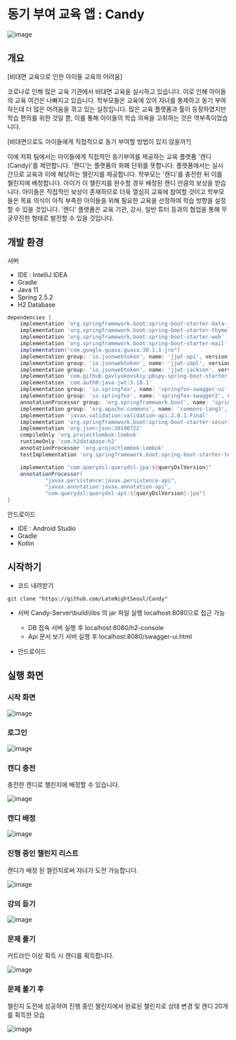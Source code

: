 # 동기 부여 교육 앱 : Candy

![image](https://user-images.githubusercontent.com/60308568/132358449-42e6af8b-b8fe-48ba-9d91-2b08a70d06c0.png) 


## 개요
[비대면 교육으로 인한 아이들 교육의 어려움]

코로나로 인해 많은 교육 기관에서 비대면 교육을 실시하고 있습니다. 이로 인해 아이들의 교육 여건은 나빠지고 있습니다. 학부모들은 교육에 있어 자녀를 통제하고 동기 부여하는데 더 많은 어려움을 겪고 있는 실정입니다. 많은 교육 플랫폼과 툴이 등장하였지만 학습 편의를 위한 것일 뿐, 이를 통해 아이들의 학습 의욕을 고취하는 것은 역부족이었습니다.

[비대면으로도 아이들에게 직접적으로 동기 부여할 방법이 있지 않을까?]

이에 저희 팀에서는 아이들에게 직접적인 동기부여를 제공하는 교육 플랫폼 '캔디(Candy)'를 제안합니다.
'캔디'는 플랫폼의 화폐 단위를 뜻합니다. 플랫폼에서는 실시간으로 교육과 이에 해당하는 챌린지를 제공합니다. 학부모는 '캔디'를 충전한 뒤 이를 챌린지에 배정합니다. 아이가 이 챌린지를 완수할 경우 배정된 캔디 만큼의 보상을 받습니다. 아이들은 직접적인 보상이 존재하므로 더욱 열심히 교육에 참여할 것이고 학부모들은 목표 의식이 아직 부족한 아이들을 위해 필요한 교육을 선정하여 학습 방향을 설정할 수 있을 것입니다. '캔디' 플랫폼은 교육 기관, 강사, 일반 튜터 등과의 협업을 통해 무궁무진한 형태로 발전할 수 있을 것입니다.

## 개발 환경

서버
- IDE : IntelliJ IDEA
- Gradle
- Java 11
- Spring 2.5.2
- H2 Database 

``` gradle
dependencies {
    implementation 'org.springframework.boot:spring-boot-starter-data-jpa'
    implementation 'org.springframework.boot:spring-boot-starter-thymeleaf'
    implementation 'org.springframework.boot:spring-boot-starter-web'
    implementation 'org.springframework.boot:spring-boot-starter-mail'
    implementation("com.google.guava:guava:30.1.1-jre")
    implementation group: 'io.jsonwebtoken', name: 'jjwt-api', version: '0.11.2'
    implementation group: 'io.jsonwebtoken', name: 'jjwt-impl', version: '0.11.2'
    implementation group: 'io.jsonwebtoken', name: 'jjwt-jackson', version: '0.11.2'
    implementation 'com.github.gavlyukovskiy:p6spy-spring-boot-starter:1.6.2'
    implementation 'com.auth0:java-jwt:3.18.1'
    implementation group: 'io.springfox', name: 'springfox-swagger-ui', version: '2.9.2'
    implementation group: 'io.springfox', name: 'springfox-swagger2', version: '2.9.2'
    annotationProcessor group: 'org.springframework.boot', name: 'spring-boot-configuration-processor'
    implementation group: 'org.apache.commons', name: 'commons-lang3', version: '3.12.0'
    implementation 'javax.validation:validation-api:2.0.1.Final'
    implementation 'org.springframework.boot:spring-boot-starter-security'
    implementation 'org.json:json:20190722'
    compileOnly 'org.projectlombok:lombok'
    runtimeOnly 'com.h2database:h2'
    annotationProcessor 'org.projectlombok:lombok'
    testImplementation 'org.springframework.boot:spring-boot-starter-test'

    implementation "com.querydsl:querydsl-jpa:${queryDslVersion}"
    annotationProcessor(
            "javax.persistence:javax.persistence-api",
            "javax.annotation:javax.annotation-api",
            "com.querydsl:querydsl-apt:${queryDslVersion}:jpa")
}
```

안드로이드
- IDE : Android Studio
- Gradle
- Kotlin

## 시작하기

- 코드 내려받기

``` git
git clone "https://github.com/LateNightSeoul/Candy"
```

- 서버
Candy-Server\build\libs 의 jar 파일 실행
localhost:8080으로 접근 가능

  - DB 접속
    서버 실행 후 localhost:8080/h2-console
  - Api 문서 보기
    서버 실행 후 localhost:8080/swagger-ui.html
  
- 안드로이드


## 실행 화면 


### 시작 화면

![image](https://user-images.githubusercontent.com/60308568/132361844-c65f0a54-503f-4c4f-a656-0a9be2012663.png)



### 로그인 

![image](https://user-images.githubusercontent.com/60308568/132363015-d9e27998-451d-47e7-8db7-71551be4525a.png)




### 캔디 충전
   충전한 캔디로 챌린지에 배정할 수 있습니다.

![image](https://user-images.githubusercontent.com/60308568/132362044-b1a3e0da-6cb8-48e3-a1c3-032671f504f3.png)



### 캔디 배정
 
![image](https://user-images.githubusercontent.com/60308568/132362208-d2489c2a-2124-4ffd-ae96-124b44475ab7.png)



### 진행 중인 챌린지 리스트
   캔디가 배정 된 챌린지로써 자녀가 도전 가능합니다.
    
![image](https://user-images.githubusercontent.com/60308568/132362269-0d1169fe-3b62-4489-9ac0-52cbafb0c59c.png)



### 강의 듣기

![image](https://user-images.githubusercontent.com/60308568/132362374-33c4e245-7ada-45ab-846e-4bc13034620a.png)



### 문제 풀기
   커트라인 이상 획득 시 캔디를 획득합니다.
    
![image](https://user-images.githubusercontent.com/60308568/132362427-54b82b10-7652-4e7f-ad74-c5ad3390eff4.png)



### 문제 풀기 후
   챌린지 도전에 성공하여 진행 중인 챌린지에서 완료된 챌린지로 상태 변경 및 캔디 20개를 획득한 모습
    
![image](https://user-images.githubusercontent.com/60308568/132362531-6a5ff108-d8a4-45ac-8953-382dfd01ae18.png)
